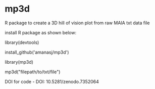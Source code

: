 # mp3d
R package to create a 3D hill of vision plot from raw MAIA txt data file



install R package as shown below:


library(devtools)

install_github('amanasj/mp3d')

library(mp3d)


mp3d("filepath/to/txt/file")



DOI for code   -   DOI: 10.5281/zenodo.7352064
